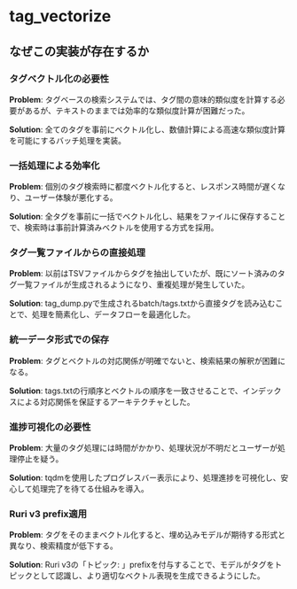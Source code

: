 # tag_vectorize

## なぜこの実装が存在するか

### タグベクトル化の必要性
**Problem**: タグベースの検索システムでは、タグ間の意味的類似度を計算する必要があるが、テキストのままでは効率的な類似度計算が困難だった。

**Solution**: 全てのタグを事前にベクトル化し、数値計算による高速な類似度計算を可能にするバッチ処理を実装。

### 一括処理による効率化
**Problem**: 個別のタグ検索時に都度ベクトル化すると、レスポンス時間が遅くなり、ユーザー体験が悪化する。

**Solution**: 全タグを事前に一括でベクトル化し、結果をファイルに保存することで、検索時は事前計算済みベクトルを使用する方式を採用。

### タグ一覧ファイルからの直接処理
**Problem**: 以前はTSVファイルからタグを抽出していたが、既にソート済みのタグ一覧ファイルが生成されるようになり、重複処理が発生していた。

**Solution**: tag_dump.pyで生成されるbatch/tags.txtから直接タグを読み込むことで、処理を簡素化し、データフローを最適化した。

### 統一データ形式での保存
**Problem**: タグとベクトルの対応関係が明確でないと、検索結果の解釈が困難になる。

**Solution**: tags.txtの行順序とベクトルの順序を一致させることで、インデックスによる対応関係を保証するアーキテクチャとした。

### 進捗可視化の必要性
**Problem**: 大量のタグ処理には時間がかかり、処理状況が不明だとユーザーが処理停止を疑う。

**Solution**: tqdmを使用したプログレスバー表示により、処理進捗を可視化し、安心して処理完了を待てる仕組みを導入。

### Ruri v3 prefix適用
**Problem**: タグをそのままベクトル化すると、埋め込みモデルが期待する形式と異なり、検索精度が低下する。

**Solution**: Ruri v3の「トピック: 」prefixを付与することで、モデルがタグをトピックとして認識し、より適切なベクトル表現を生成できるようにした。